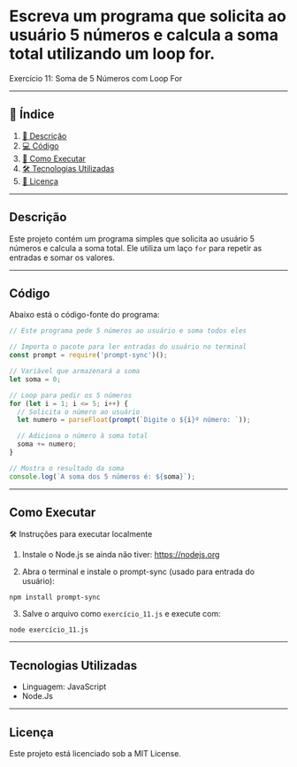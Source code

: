 # Escreva um programa que solicita ao usuário 5 números e calcula a soma total utilizando um loop for.

Exercício 11: Soma de 5 Números com Loop For

---

## 📑 Índice

1. [📖 Descrição](#descrição)  
2. [💻 Código](#código)  
3. [🚀 Como Executar](#como-executar)   
4. [🛠️ Tecnologias Utilizadas](#tecnologias-utilizadas)  
5. [📜 Licença](#licença)  

---

## Descrição

Este projeto contém um programa simples que solicita ao usuário 5 números e calcula a soma total. Ele utiliza um laço `for` para repetir as entradas e somar os valores.

---

## Código

Abaixo está o código-fonte do programa:

```JavaScript
// Este programa pede 5 números ao usuário e soma todos eles

// Importa o pacote para ler entradas do usuário no terminal
const prompt = require('prompt-sync')();

// Variável que armazenará a soma
let soma = 0;

// Loop para pedir os 5 números
for (let i = 1; i <= 5; i++) {
  // Solicita o número ao usuário
  let numero = parseFloat(prompt(`Digite o ${i}º número: `));

  // Adiciona o número à soma total
  soma += numero;
}

// Mostra o resultado da soma
console.log(`A soma dos 5 números é: ${soma}`);

```

---

## Como Executar

🛠️ Instruções para executar localmente

1. Instale o Node.js se ainda não tiver: https://nodejs.org

2. Abra o terminal e instale o prompt-sync (usado para entrada do usuário):

```
npm install prompt-sync
```

3. Salve o arquivo como `exercício_11.js` e execute com:

```
node exercício_11.js
```

---

## Tecnologias Utilizadas

- Linguagem: JavaScript
- Node.Js

---

## Licença

Este projeto está licenciado sob a MIT License.
